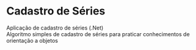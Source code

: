 # Cadastro de Séries
Aplicação de cadastro de séries (.Net)  
Algoritmo simples de cadastro de séries para praticar conhecimentos de orientação a objetos  
